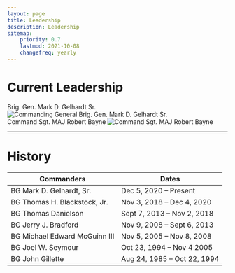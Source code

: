 ```yaml
---
layout: page
title: Leadership
description: Leadership
sitemap:
    priority: 0.7
    lastmod: 2021-10-08
    changefreq: yearly
---
```


# Current Leadership


<div class="box alt">
    <div class="row 50% ">
        <div class="6u">
            Brig. Gen. Mark D. Gelhardt Sr.
        <span class="image fit"><img src="{{ "/images/2020-10-09_BG_Gelhardt-offical_Photo_edit.jpg" | absolute_url }}" alt="Commanding General Brig. Gen. Mark D. Gelhardt Sr." /></span>
        </div>
        <div class="6u$">
            Command Sgt. MAJ Robert Bayne
        <span class="image fit"><img src="{{ "/images/CSM_Bayne_CMD_20220907_edit.jpg" | absolute_url }}" alt="Command Sgt. MAJ Robert Bayne" /></span>
        </div>
    </div>
</div>


--- 

# History

| Commanders | Dates |
|----------------|-------|
| BG Mark D. Gelhardt, Sr. | Dec 5, 2020 – Present |
| BG Thomas H. Blackstock, Jr.   |  Nov 3, 2018 – Dec 4, 2020
| BG Thomas Danielson  | Sept 7, 2013 – Nov 2, 2018 |
| BG Jerry J. Bradford  | Nov 9, 2008 – Sept 6, 2013 |
| BG Michael Edward McGuinn III    | Nov 5, 2005 – Nov 8, 2008 |
| BG Joel W. Seymour  |  	Oct 23, 1994 – Nov 4 2005 |
| BG John Gillette   | Aug 24, 1985 – Oct 22, 1994 |
